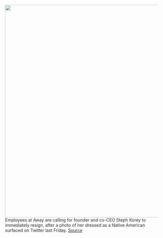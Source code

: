 <img src='https://cdn.vox-cdn.com/thumbor/VU8nyYNqxkC_DLwBV5fOqILVKcs=/0x0:2040x1360/1200x800/filters:focal(857x517:1183x843)/cdn.vox-cdn.com/uploads/chorus_image/image/67026860/VRG_ILLO_4088_001.0.jpg' width='700px' /><br/>
Employees at Away are calling for founder and co-CEO Steph Korey to immediately resign, after a photo of her dressed as a Native American surfaced on Twitter last Friday.
<a href='https://www.theverge.com/2020/7/7/21314972/away-employees-ceo-steph-korey-resign-native-american-costume'> Source <a/>